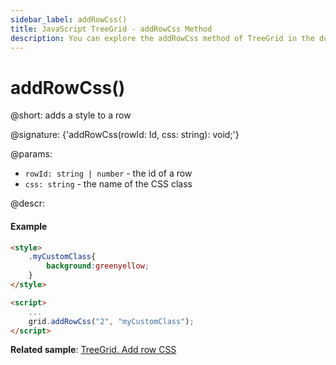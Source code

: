 ```yaml
---
sidebar_label: addRowCss()
title: JavaScript TreeGrid - addRowCss Method 
description: You can explore the addRowCss method of TreeGrid in the documentation of the DHTMLX JavaScript UI library. Browse developer guides and API reference, try out code examples and live demos, and download a free 30-day evaluation version of DHTMLX Suite 7.
---
```


# addRowCss()

@short: adds a style to a row

@signature: {'addRowCss(rowId: Id, css: string): void;'}

@params:
- `rowId: string | number` - the id of a row
- `css: string` - the name of the CSS class

@descr:
#### Example

~~~html
<style>
    .myCustomClass{
        background:greenyellow;
    }
</style>

<script>
    ...
    grid.addRowCss("2", "myCustomClass");
</script>
~~~

**Related sample**: [TreeGrid. Add row CSS](https://snippet.dhtmlx.com/kort67nu)

[comment]: # (@related: treegrid/customization.md#styling-rows)
